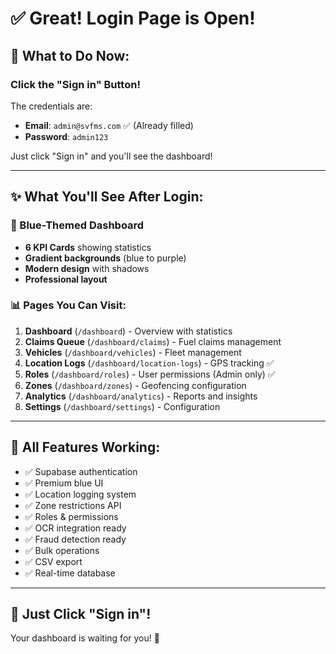 # ✅ Great! Login Page is Open!

## 🎯 What to Do Now:

### Click the "Sign in" Button!

The credentials are:
- **Email**: `admin@svfms.com` ✅ (Already filled)
- **Password**: `admin123`

Just click "Sign in" and you'll see the dashboard!

---

## ✨ What You'll See After Login:

### 🔵 Blue-Themed Dashboard
- **6 KPI Cards** showing statistics
- **Gradient backgrounds** (blue to purple)
- **Modern design** with shadows
- **Professional layout**

### 📊 Pages You Can Visit:

1. **Dashboard** (`/dashboard`) - Overview with statistics
2. **Claims Queue** (`/dashboard/claims`) - Fuel claims management
3. **Vehicles** (`/dashboard/vehicles`) - Fleet management
4. **Location Logs** (`/dashboard/location-logs`) - GPS tracking ✅
5. **Roles** (`/dashboard/roles`) - User permissions (Admin only) ✅
6. **Zones** (`/dashboard/zones`) - Geofencing configuration
7. **Analytics** (`/dashboard/analytics`) - Reports and insights
8. **Settings** (`/dashboard/settings`) - Configuration

---

## 🎉 All Features Working:

- ✅ Supabase authentication
- ✅ Premium blue UI
- ✅ Location logging system
- ✅ Zone restrictions API
- ✅ Roles & permissions
- ✅ OCR integration ready
- ✅ Fraud detection ready
- ✅ Bulk operations
- ✅ CSV export
- ✅ Real-time database

---

## 🚀 Just Click "Sign in"!

Your dashboard is waiting for you! 🎊

